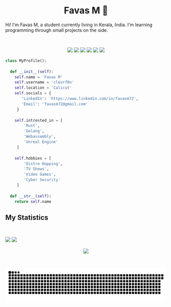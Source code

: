 <h1 align="center">
  <b>Favas M 👋</b>
</h1>

Hi! I'm Favas M, a student currently living in Kerala, India. I'm learning programming through small projects  on the side.

<br>

<p>
<div align="center">
  <img src="https://img.shields.io/badge/-HTML-c58545?style=for-the-badge&logo=html5&logoColor=c58545&labelColor=282828">
  <img src="https://img.shields.io/badge/-CSS-d1a01f?style=for-the-badge&logo=css3&logoColor=d1a01f&labelColor=282828">
  <img src="https://img.shields.io/badge/-Python-98b982?style=for-the-badge&logo=python&logoColor=98b982&labelColor=282828">
  <img src="https://img.shields.io/badge/-JavaScript-7c6f64?style=for-the-badge&logo=javascript&logoColor=7c6f64&labelColor=282828">
  <img src="https://img.shields.io/badge/-Django-458588?style=for-the-badge&logo=django&logoColor=458588&labelColor=282828">
  <img src="https://img.shields.io/badge/-Postgresql-b57654?style=for-the-badge&logo=postgresql&logoColor=b57654&labelColor=282828">
  
</div>
</p>

```python
class MyProfile():
  
  def __init__(self):
    self.name = 'Favas M'
    self.username = 'clevrf0x'
    self.location = 'Calicut'
    self.socials = {
       'LinkedIn': 'https://www.linkedin.com/in/favasm72',
       'Email': 'favasm72@gmail.com'
     }
    
    self.intrested_in = [
        'Rust',
        'Golang',
        'Webassembly',
        'Unreal Engine'
     ]
    
    self.hobbies = [
        'Distro Hopping',
        'TV Shows',
        'Video Games',
        'Cyber Security'
     ]
  
  def __str__(self):
    return self.name

```

## My Statistics

<br/>
<p align="left">
  <img width="49.5%" src="https://github-readme-stats.vercel.app/api?username=clevrf0x&show_icons=true&theme=gruvbox&hide_border=true" />
    <img width="49.5%" src="https://github-readme-streak-stats.herokuapp.com/?user=clevrf0x&theme=gruvbox&hide_border=true" />
  </a>
</p>

<p align="center">
<img align="center" width="49.5%" src="https://github-readme-stats.vercel.app/api/top-langs/?username=clevrf0x&layout=compact&theme=gruvbox&langs_count=4&hide_border=true" />
</p>

<br>

![snake gif](https://github.com/TekyaygilFethi/TekyaygilFethi/blob/output/github-contribution-grid-snake.svg)
